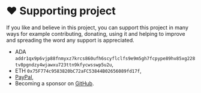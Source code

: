# ❤️ Supporting project

If you like and believe in this project, you can support this project in many ways
for example contributing, donating, using it and helping to improve and spreading the word
any support is appreciated.

* ADA `addr1qx9p6vjp88fnmyxz7krcs860ufh6scyflclfs9e9m5gh7fcpype89hv85xg228tv8pgndzy4wjawxu723ttn9kfycwsswp5u2u`,
* ETH `0x75F774c9583820bC72aFC53844B02656089fd17f`,
* [PayPal](https://paypal.me/SultanIman),
* Becoming a sponsor on [GitHub](https://github.com/lbrty/observer).
